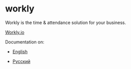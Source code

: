# workly
Workly is the time &amp; attendance solution for your business.

[Workly.io](http://workly.io)

Documentation on:

- [English](docs/en/content.md)

- [Русский](docs/ru/content.md)
